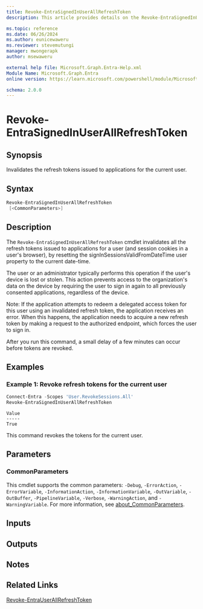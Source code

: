 ```yaml
---
title: Revoke-EntraSignedInUserAllRefreshToken
description: This article provides details on the Revoke-EntraSignedInUserAllRefreshToken command.

ms.topic: reference
ms.date: 06/26/2024
ms.author: eunicewaweru
ms.reviewer: stevemutungi
manager: mwongerapk
author: msewaweru

external help file: Microsoft.Graph.Entra-Help.xml
Module Name: Microsoft.Graph.Entra
online version: https://learn.microsoft.com/powershell/module/Microsoft.Graph.Entra/Revoke-EntraSignedInUserAllRefreshToken

schema: 2.0.0
---
```


# Revoke-EntraSignedInUserAllRefreshToken

## Synopsis

Invalidates the refresh tokens issued to applications for the current user.

## Syntax

```powershell
Revoke-EntraSignedInUserAllRefreshToken
 [<CommonParameters>]
```

## Description

The `Revoke-EntraSignedInUserAllRefreshToken` cmdlet invalidates all the refresh tokens issued to applications for a user (and session cookies in a user's browser), by resetting the signInSessionsValidFromDateTime user property to the current date-time.

The user or an administrator typically performs this operation if the user's device is lost or stolen. This action prevents access to the organization's data on the device by requiring the user to sign in again to all previously consented applications, regardless of the device.

Note: If the application attempts to redeem a delegated access token for this user using an invalidated refresh token, the application receives an error. When this happens, the application needs to acquire a new refresh token by making a request to the authorized endpoint, which forces the user to sign in.

After you run this command, a small delay of a few minutes can occur before tokens are revoked.

## Examples

### Example 1: Revoke refresh tokens for the current user

```powershell
Connect-Entra -Scopes 'User.RevokeSessions.All'
Revoke-EntraSignedInUserAllRefreshToken
```

```Output
Value
-----
True
```

This command revokes the tokens for the current user.

## Parameters

### CommonParameters

This cmdlet supports the common parameters: `-Debug`, `-ErrorAction`, `-ErrorVariable`, `-InformationAction`, `-InformationVariable`, `-OutVariable`, `-OutBuffer`, `-PipelineVariable`, `-Verbose`, `-WarningAction`, and `-WarningVariable`. For more information, see [about_CommonParameters](https://go.microsoft.com/fwlink/?LinkID=113216).

## Inputs

## Outputs

## Notes

## Related Links

[Revoke-EntraUserAllRefreshToken](Revoke-EntraUserAllRefreshToken.md)
